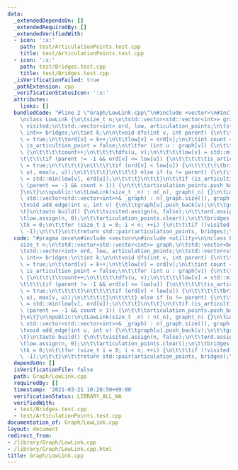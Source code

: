 ```yaml
---
data:
  _extendedDependsOn: []
  _extendedRequiredBy: []
  _extendedVerifiedWith:
  - icon: ':x:'
    path: test/ArticulationPoints.test.cpp
    title: test/ArticulationPoints.test.cpp
  - icon: ':x:'
    path: test/Bridges.test.cpp
    title: test/Bridges.test.cpp
  _isVerificationFailed: true
  _pathExtension: cpp
  _verificationStatusIcon: ':x:'
  attributes:
    links: []
  bundledCode: "#line 2 \"Graph/LowLink.cpp\"\n#include <vector>\n#include <utility>\n\
    \nclass LowLink {\n\tsize_t n;\n\tstd::vector<std::vector<int>> graph;\n\tstd::vector<bool>\
    \ visited;\n\tstd::vector<int> ord, low, articulation_points;\n\tstd::vector<std::pair<int,\
    \ int>> bridges;\n\tint k;\n\n\tvoid dfs(int v, int parent) {\n\t\tvisited[v]\
    \ = true;\n\t\tord[v] = k++;\n\t\tlow[v] = ord[v];\n\t\tint count = 0;\n\t\tbool\
    \ is_articultion_point = false;\n\t\tfor (int u : graph[v]) {\n\t\t\tif (!visited[u])\
    \ {\n\t\t\t\tcount++;\n\t\t\t\tdfs(u, v);\n\t\t\t\tlow[v] = std::min(low[v], low[u]);\n\
    \t\t\t\tif (parent != -1 && ord[v] <= low[u]) {\n\t\t\t\t\tis_articultion_point\
    \ = true;\n\t\t\t\t}\n\t\t\t\tif (ord[v] < low[u]) {\n\t\t\t\t\tbridges.emplace_back(std::min(v,\
    \ u), max(v, u));\n\t\t\t\t}\n\t\t\t} else if (u != parent) {\n\t\t\t\tlow[v]\
    \ = std::min(low[v], ord[u]);\n\t\t\t}\n\t\t}\n\t\tif (is_articultion_point ||\
    \ (parent == -1 && count > 1)) {\n\t\t\tarticulation_points.push_back(v);\n\t\t\
    }\n\t}\n\npublic:\n\tLowLink(size_t _n) : n(_n), graph(_n) {}\n\tLowLink(const\
    \ std::vector<std::vector<int>>& _graph) : n(_graph.size()), graph(_graph) {}\n\
    \tvoid add_edge(int u, int v) {\n\t\tgraph[u].push_back(v);\n\t\tgraph[v].push_back(u);\n\
    \t}\n\tauto build() {\n\t\tvisited.assign(n, false);\n\t\tord.assign(n, 0);\n\t\
    \tlow.assign(n, 0);\n\t\tarticulation_points.clear();\n\t\tbridges.clear();\n\t\
    \tk = 0;\n\t\tfor (size_t i = 0; i < n; ++i) {\n\t\t\tif (!visited[i]) dfs(i,\
    \ -1);\n\t\t}\n\t\treturn std::pair(articulation_points, bridges);\n\t}\n};\n"
  code: "#pragma once\n#include <vector>\n#include <utility>\n\nclass LowLink {\n\t\
    size_t n;\n\tstd::vector<std::vector<int>> graph;\n\tstd::vector<bool> visited;\n\
    \tstd::vector<int> ord, low, articulation_points;\n\tstd::vector<std::pair<int,\
    \ int>> bridges;\n\tint k;\n\n\tvoid dfs(int v, int parent) {\n\t\tvisited[v]\
    \ = true;\n\t\tord[v] = k++;\n\t\tlow[v] = ord[v];\n\t\tint count = 0;\n\t\tbool\
    \ is_articultion_point = false;\n\t\tfor (int u : graph[v]) {\n\t\t\tif (!visited[u])\
    \ {\n\t\t\t\tcount++;\n\t\t\t\tdfs(u, v);\n\t\t\t\tlow[v] = std::min(low[v], low[u]);\n\
    \t\t\t\tif (parent != -1 && ord[v] <= low[u]) {\n\t\t\t\t\tis_articultion_point\
    \ = true;\n\t\t\t\t}\n\t\t\t\tif (ord[v] < low[u]) {\n\t\t\t\t\tbridges.emplace_back(std::min(v,\
    \ u), max(v, u));\n\t\t\t\t}\n\t\t\t} else if (u != parent) {\n\t\t\t\tlow[v]\
    \ = std::min(low[v], ord[u]);\n\t\t\t}\n\t\t}\n\t\tif (is_articultion_point ||\
    \ (parent == -1 && count > 1)) {\n\t\t\tarticulation_points.push_back(v);\n\t\t\
    }\n\t}\n\npublic:\n\tLowLink(size_t _n) : n(_n), graph(_n) {}\n\tLowLink(const\
    \ std::vector<std::vector<int>>& _graph) : n(_graph.size()), graph(_graph) {}\n\
    \tvoid add_edge(int u, int v) {\n\t\tgraph[u].push_back(v);\n\t\tgraph[v].push_back(u);\n\
    \t}\n\tauto build() {\n\t\tvisited.assign(n, false);\n\t\tord.assign(n, 0);\n\t\
    \tlow.assign(n, 0);\n\t\tarticulation_points.clear();\n\t\tbridges.clear();\n\t\
    \tk = 0;\n\t\tfor (size_t i = 0; i < n; ++i) {\n\t\t\tif (!visited[i]) dfs(i,\
    \ -1);\n\t\t}\n\t\treturn std::pair(articulation_points, bridges);\n\t}\n};\n"
  dependsOn: []
  isVerificationFile: false
  path: Graph/LowLink.cpp
  requiredBy: []
  timestamp: '2021-03-21 10:20:50+09:00'
  verificationStatus: LIBRARY_ALL_WA
  verifiedWith:
  - test/Bridges.test.cpp
  - test/ArticulationPoints.test.cpp
documentation_of: Graph/LowLink.cpp
layout: document
redirect_from:
- /library/Graph/LowLink.cpp
- /library/Graph/LowLink.cpp.html
title: Graph/LowLink.cpp
---
```

